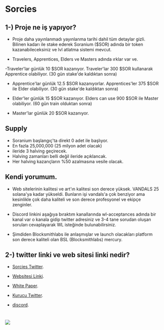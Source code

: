 # Sorcies

## 1-) Proje ne iş yapıyor?
- Proje daha yayınlanmadı yayınlanma tarihi dahil tüm detaylar gizli. Bilinen kadarı ile stake ederek Soranium ($SOR)
adında bir token kazanabileceksiniz ve lvl atlatma sistemi mevcut.

- Travelers, Apprentices, Elders ve Masters adında ırklar var ve.

-Traveler'lar günlük 10 $SOR kazanıyor.
Traveler'lar 300 $SOR kullanarak Apprentice olabiliyor. (30 gün stake'de kaldıktan sonra)

- Apprentice'lar günlük 12.5 $SOR kazanıyorlar.
Apprentices'ler 375 $SOR ile  Elder olabiliyor. (30 gün stake'de kaldıktan sonra)

- Elder'ler günlük 15 $SOR kazanıyor.
Elders can use 900 $SOR ile Master olabiliyor. (60 gün train olduktan sonra)

- Master'lar günlük 20 $SOR kazanıyor.

## Supply

- Soranium başlangıç'ta  direkt 0 adet ile başlıyor.
- En fazla 25,000,000 (25 milyon adet olacak)
- ileride 3 halving geçirecek.
- Halving zamanları belli değil ileride açıklancak.
- Her halving kazançların %50 azalmasına vesile olacak.

## Kendi yorumum.

- Web sitelerinin kalitesi ve art'ın kalitesi son derece yüksek. VANDALS 25 solana'ya kadar yükseldi.
Bunların işi vandals'a çok benziyor ama kesinlikle çok daha kaliteli ve son derece profesyonel ve ekipçe zenginler.

- Discord linkini aşağıya bıraktım kanallarında wl-acceptances adında bir kanal var o kanala gidip twitter adresiniz ve 3-4 tane sorudan oluşan
soruları cevaplayarak WL isteğinde bulunabilirsiniz.

- Şimdiden Blocksmithlabs ile anlaşmışlar ve launch olacakları platform son derece kaliteli olan BSL (Blocksmithlabs) mercury.



## 2-) twitter linki ve web sitesi linki nedir?

- [Sorcies Twitter](https://twitter.com/SorciesNFT).

- [Websitesi Linki](https://sorcies.com/).

- [White Paper](https://sorcies.gitbook.io/sorcies/the-plan/economy).

- [Kurucu Twitter](https://twitter.com/voided).

- [discord](https://discord.com/invite/sorcies).

# <img src="https://github.com/omgbbqhaxx/desearch/blob/main/images/FbRU4P1XoAEX6Aj.jpeg">
